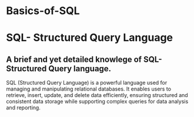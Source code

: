 # Basics-of-SQL

# SQL- Structured Query Language

## A brief and yet detailed knowlege of SQL-Structured Query language.

SQL (Structured Query Language) is a powerful language used for managing and manipulating relational databases. It enables users to retrieve, insert, update, and delete data efficiently, ensuring structured and consistent data storage while supporting complex queries for data analysis and reporting.

